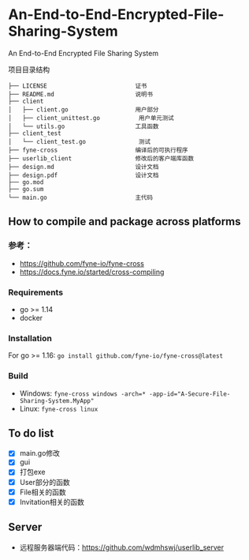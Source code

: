 # An-End-to-End-Encrypted-File-Sharing-System
An End-to-End Encrypted File Sharing System

项目目录结构

```
├── LICENSE							证书
├── README.md						说明书
├── client
│   ├── client.go					用户部分
│   ├── client_unittest.go			 用户单元测试	
│   └── utils.go					工具函数
├── client_test	
│   └── client_test.go				 测试
├── fyne-cross                      编译后的可执行程序
├── userlib_client                  修改后的客户端库函数
├── design.md						设计文档
├── design.pdf						设计文档
├── go.mod						
├── go.sum
└── main.go							主代码

```

## How to compile and package across platforms
### 参考：    
- https://github.com/fyne-io/fyne-cross 
- https://docs.fyne.io/started/cross-compiling	
### Requirements
- go >= 1.14
- docker
### Installation
For go >= 1.16:
`go install github.com/fyne-io/fyne-cross@latest`
### Build
- Windows: `fyne-cross windows -arch=* -app-id="A-Secure-File-Sharing-System.MyApp"` 
- Linux: `fyne-cross linux`



## To do list

- [x] main.go修改
- [x] gui
- [x] 打包exe
- [x] User部分的函数
- [x] File相关的函数
- [x] Invitation相关的函数

## Server
- 远程服务器端代码：https://github.com/wdmhswj/userlib_server

